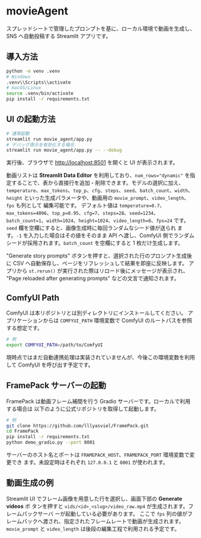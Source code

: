 # movieAgent

スプレッドシートで管理したプロンプトを基に、ローカル環境で動画を生成し、SNS へ自動投稿する Streamlit アプリです。

## 導入方法

```bash
python -m venv .venv
# Windows
.venv\\Scripts\\activate
# macOS/Linux
source .venv/bin/activate
pip install -r requirements.txt
```

## UI の起動方法

```bash
# 通常起動
streamlit run movie_agent/app.py
# デバッグ表示を有効化する場合
streamlit run movie_agent/app.py -- --debug
```

実行後、ブラウザで [http://localhost:8501](http://localhost:8501) を開くと UI が表示されます。


動画リストは **Streamlit Data Editor** を利用しており、`num_rows="dynamic"`
を指定することで、表から直接行を追加・削除できます。モデルの選択に加え、
`temperature`、`max_tokens`、`top_p`、`cfg`、`steps`、`seed`、`batch_count`、`width`、`height` といった生成パラメータや、動画用の `movie_prompt`、`video_length`、`fps` も列として
編集可能です。
デフォルト値は `temperature=0.7`、`max_tokens=4096`、`top_p=0.95`、`cfg=7`、`steps=28`、`seed=1234`、`batch_count=1`、`width=1024`、`height=1024`、`video_length=0`、`fps=24`
です。`seed` 欄を空欄にすると、画像生成時に毎回ランダムなシード値が送られ
ます。`-1` を入力した場合はその値をそのまま API へ渡し、ComfyUI 側でランダム
シードが採用されます。`batch_count` を空欄にすると 1 枚だけ生成します。

"Generate story prompts" ボタンを押すと、選択された行のプロンプト生成後に
CSV へ自動保存し、ページをリフレッシュして結果を即座に反映します。
アプリから `st.rerun()` が実行された際はリロード後にメッセージが表示され、
"Page reloaded after generating prompts" などの文言で通知されます。

## ComfyUI Path

ComfyUI は本リポジトリとは別ディレクトリにインストールしてください。
アプリケーションからは `COMFYUI_PATH` 環境変数で ComfyUI のルートパスを参照する想定です。

```bash
# 例
export COMFYUI_PATH=/path/to/ComfyUI
```

現時点ではまだ自動連携処理は実装されていませんが、今後この環境変数を利用して
ComfyUI を呼び出す予定です。

## FramePack サーバーの起動

FramePack は動画フレーム補間を行う Gradio サーバーです。ローカルで利用する場合は
以下のように公式リポジトリを取得して起動します。

```bash
# 例
git clone https://github.com/lllyasviel/FramePack.git
cd FramePack
pip install -r requirements.txt
python demo_gradio.py --port 8001
```

サーバーのホスト名とポートは `FRAMEPACK_HOST`、`FRAMEPACK_PORT` 環境変数で変更でき
ます。未設定時はそれぞれ `127.0.0.1` と `8001` が使われます。

## 動画生成の例

Streamlit UI でフレーム画像を用意した行を選択し、画面下部の **Generate videos** ボ
タンを押すと `vids/<id>_<slug>/video_raw.mp4` が生成されます。フレームパックサーバ
ーが起動している必要があります。
ここで `fps` 列の値がフレームパックへ渡され、指定されたフレームレートで動画が生成されます。`movie_prompt` と `video_length` は後段の編集工程で利用される予定です。
